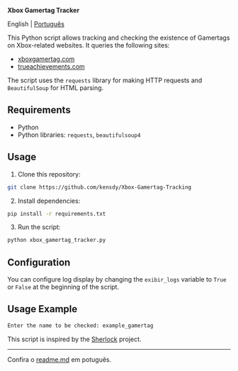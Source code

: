 **Xbox Gamertag Tracker**

English | [Português](README_pt.md)

This Python script allows tracking and checking the existence of Gamertags on Xbox-related websites. It queries the following sites:

- [xboxgamertag.com](https://xboxgamertag.com/)
- [trueachievements.com](https://www.trueachievements.com/)

The script uses the `requests` library for making HTTP requests and `BeautifulSoup` for HTML parsing.

## Requirements

- Python
- Python libraries: `requests`, `beautifulsoup4`

## Usage

1. Clone this repository:

```bash
git clone https://github.com/kensdy/Xbox-Gamertag-Tracking
```

2. Install dependencies:

```bash
pip install -r requirements.txt
```

3. Run the script:

```bash
python xbox_gamertag_tracker.py
```

## Configuration

You can configure log display by changing the `exibir_logs` variable to `True` or `False` at the beginning of the script.

## Usage Example

```bash
Enter the name to be checked: example_gamertag
```

This script is inspired by the [Sherlock](https://github.com/sherlock-project/sherlock) project.

---

Confira o [readme.md](https://github.com/kensdy/Xbox-Gamertag-Tracking/blob/main/PT-BR_README.md) em potuguês.
